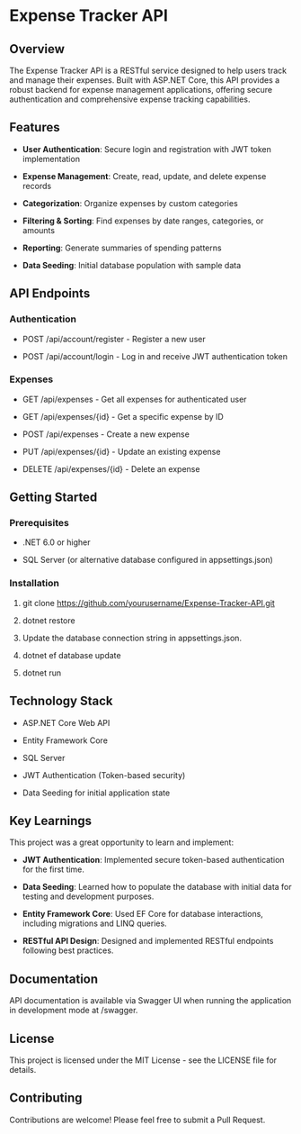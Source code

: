 Expense Tracker API
===================

Overview
--------

The Expense Tracker API is a RESTful service designed to help users track and manage their expenses. Built with ASP.NET Core, this API provides a robust backend for expense management applications, offering secure authentication and comprehensive expense tracking capabilities.

Features
--------

*   **User Authentication**: Secure login and registration with JWT token implementation
    
*   **Expense Management**: Create, read, update, and delete expense records
    
*   **Categorization**: Organize expenses by custom categories
    
*   **Filtering & Sorting**: Find expenses by date ranges, categories, or amounts
    
*   **Reporting**: Generate summaries of spending patterns
    
*   **Data Seeding**: Initial database population with sample data
    

API Endpoints
-------------

### Authentication

*   POST /api/account/register - Register a new user
    
*   POST /api/account/login - Log in and receive JWT authentication token
    

### Expenses

*   GET /api/expenses - Get all expenses for authenticated user
    
*   GET /api/expenses/{id} - Get a specific expense by ID
    
*   POST /api/expenses - Create a new expense
    
*   PUT /api/expenses/{id} - Update an existing expense
    
*   DELETE /api/expenses/{id} - Delete an expense
    

Getting Started
---------------

### Prerequisites

*   .NET 6.0 or higher
    
*   SQL Server (or alternative database configured in appsettings.json)
    

### Installation

1.  git clone https://github.com/yourusername/Expense-Tracker-API.git
    
2.  dotnet restore
    
3.  Update the database connection string in appsettings.json.
    
4.  dotnet ef database update
    
5.  dotnet run
    

Technology Stack
----------------

*   ASP.NET Core Web API
    
*   Entity Framework Core
    
*   SQL Server
    
*   JWT Authentication (Token-based security)
    
*   Data Seeding for initial application state
    

Key Learnings
-------------

This project was a great opportunity to learn and implement:

*   **JWT Authentication**: Implemented secure token-based authentication for the first time.
    
*   **Data Seeding**: Learned how to populate the database with initial data for testing and development purposes.
    
*   **Entity Framework Core**: Used EF Core for database interactions, including migrations and LINQ queries.
    
*   **RESTful API Design**: Designed and implemented RESTful endpoints following best practices.
    

Documentation
-------------

API documentation is available via Swagger UI when running the application in development mode at /swagger.

License
-------

This project is licensed under the MIT License - see the LICENSE file for details.

Contributing
------------

Contributions are welcome! Please feel free to submit a Pull Request.